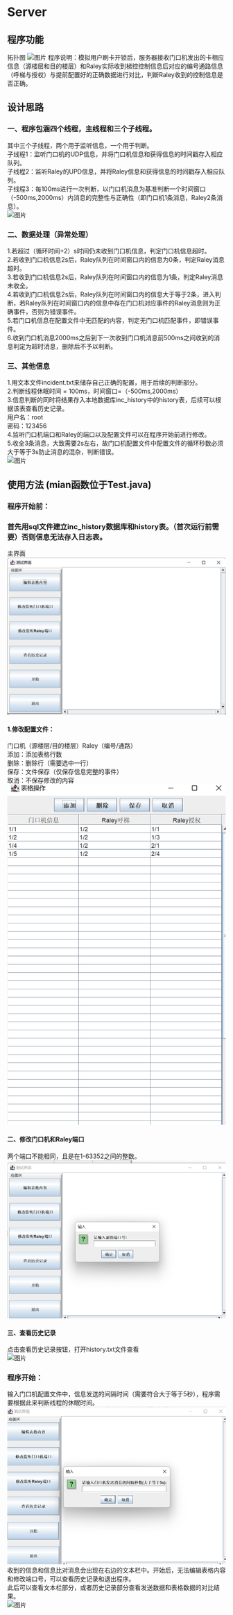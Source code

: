 # Server
## 程序功能
拓扑图
![图片](https://user-images.githubusercontent.com/110660943/185570800-fccea92b-b2da-418d-96c7-a26a70dde950.png)
程序说明：模拟用户刷卡开锁后，服务器接收门口机发出的卡相应信息（源楼层和目的楼层）和Raley实际收到梯控控制信息后对应的编号通路信息（呼梯与授权）与提前配置好的正确数据进行对比，判断Raley收到的控制信息是否正确。
## 设计思路
### 一、程序包涵四个线程，主线程和三个子线程。
其中三个子线程，两个用于监听信息，一个用于判断。  
子线程1：监听门口机的UDP信息，并将门口机信息和获得信息的时间戳存入相应队列。  
子线程2：监听Raley的UPD信息，并将Raley信息和获得信息的时间戳存入相应队列。  
子线程3：每100ms进行一次判断，以门口机消息为基准判断一个时间窗口（-500ms,2000ms）内消息的完整性与正确性（即门口机1条消息，Raley2条消息）。  
![图片](https://user-images.githubusercontent.com/110660943/185571108-97611704-28ac-40da-8e3b-f77f24b1e848.png)

### 二、数据处理（异常处理）
1.若超过（循环时间+2）s时间仍未收到门口机信息，判定门口机信息超时。  
2.若收到门口机信息2s后，Raley队列在时间窗口内的信息为0条，判定Raley消息超时。  
3.若收到门口机信息2s后，Raley队列在时间窗口内的信息为1条，判定Raley消息未收全。  
4.若收到门口机信息2s后，Raley队列在时间窗口内的信息大于等于2条，进入判断，若Raley队列在时间窗口内的信息中存在门口机对应事件的Raley消息则为正确事件，否则为错误事件。  
5.若门口机信息在配置文件中无匹配的内容，判定无门口机匹配事件，即错误事件。  
6.收到门口机消息2000ms之后到下一次收到门口机消息前500ms之间收到的消息判定为超时消息，删除后不予以判断。  

### 三、其他信息
1.用文本文件incident.txt来储存自己正确的配置，用于后续的判断部分。  
2.判断线程休眠时间 = 100ms，时间窗口=（-500ms,2000ms）  
3.信息判断的同时将结果存入本地数据库inc_history中的history表，后续可以根据该表查看历史记录。  
用户名：root  
密码：123456  
4.监听门口机端口和Raley的端口以及配置文件可以在程序开始前进行修改。  
5.收全3条消息，大致需要2s左右，故门口机配置文件中配置文件的循环秒数必须大于等于3s防止消息的混杂，判断错误。  
![图片](https://user-images.githubusercontent.com/110660943/185571685-7f69f61a-d76b-4c1c-999e-d4c2c288cdf8.png)

## 使用方法 (mian函数位于Test.java)
### 程序开始前：
### 首先用sql文件建立inc_history数据库和history表。（首次运行前需要）否则信息无法存入日志表。
主界面  
![](img//%E5%9B%BE%E7%89%871.png)
#### 1.修改配置文件：  
门口机（源楼层/目的楼层）Raley（编号/通路）  
添加：添加表格行数  
删除：删除行（需要选中一行）  
保存：文件保存（仅保存信息完整的事件）  
取消：不保存修改的内容  
![](https://github.com/rileyii/Server/blob/main/img/%E5%9B%BE%E7%89%872.png)
  
#### 二、修改门口机和Raley端口  
两个端口不能相同，且是在1-63352之间的整数。   
![](https://github.com/rileyii/Server/blob/main/img/%E5%9B%BE%E7%89%873.png)

#### 三、查看历史记录
点击查看历史记录按钮，打开history.txt文件查看  
![图片](https://user-images.githubusercontent.com/110660943/185571912-2d8f2135-f8a5-45ae-9cc0-89a91f78bd53.png)

### 程序开始：
 输入门口机配置文件中，信息发送的间隔时间（需要符合大于等于5秒），程序需要根据此来判断线程的休眠时间。  
![](https://github.com/rileyii/Server/blob/main/img/%E5%9B%BE%E7%89%875.png)
收到的信息和信息比对消息会出现在右边的文本栏中。开始后，无法编辑表格内容和修改端口号，可以查看历史记录和退出程序。  
此后可以查看文本栏部分，或者历史记录部分查看发送数据和表格数据的对比结果。  
![图片](https://user-images.githubusercontent.com/110660943/185572000-74f4cb61-80ed-4e5e-8ee2-f6b687b050c3.png)

